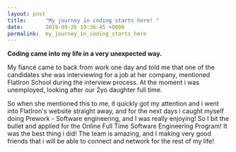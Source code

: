 ```yaml
---
layout: post
title:      "My journey in coding starts here! "
date:       2019-09-26 19:36:45 +0000
permalink:  my_journey_in_coding_starts_here
---
```



**Coding came into my life in a very unexpected way.** 

My fiancé came to back from work one day and told me that one of the candidates she was interviewing for a job at her company, mentioned FlatIron School during the interview process. At the moment i was unemployed, looking after our 2yo daughter full time. 

So when she mentioned this to me, it quickly got my attention and i went into FlatIron's website straight away, and for the next days i caught myself doing Prework - Software engineering, and I was really enjoying! So I bit the bullet and applied for the Online Full Time Software Engineering Program! It was the best thing i did! The team is amazing, and I making very good friends that i will be able to connect and network for the rest of my life! 


